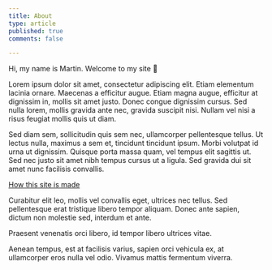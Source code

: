 ```yaml
---
title: About
type: article
published: true
comments: false

---
```


Hi, my name is Martin. Welcome to my site 👋

Lorem ipsum dolor sit amet, consectetur adipiscing elit. Etiam elementum lacinia ornare. Maecenas a efficitur augue. Etiam magna augue, efficitur at dignissim in, mollis sit amet justo. Donec congue dignissim cursus. Sed nulla lorem, mollis gravida ante nec, gravida suscipit nisi. Nullam vel nisi a risus feugiat mollis quis ut diam.

Sed diam sem, sollicitudin quis sem nec, ullamcorper pellentesque tellus. Ut lectus nulla, maximus a sem et, tincidunt tincidunt ipsum. Morbi volutpat id urna ut dignissim. Quisque porta massa quam, vel tempus elit sagittis ut. Sed nec justo sit amet nibh tempus cursus ut a ligula. Sed gravida dui sit amet nunc facilisis convallis.

[How this site is made](https://github.com/paps/personal-site-generator)

Curabitur elit leo, mollis vel convallis eget, ultrices nec tellus. Sed pellentesque erat tristique libero tempor aliquam. Donec ante sapien, dictum non molestie sed, interdum et ante.

Praesent venenatis orci libero, id tempor libero ultrices vitae.

Aenean tempus, est at facilisis varius, sapien orci vehicula ex, at ullamcorper eros nulla vel odio. Vivamus mattis fermentum viverra.
